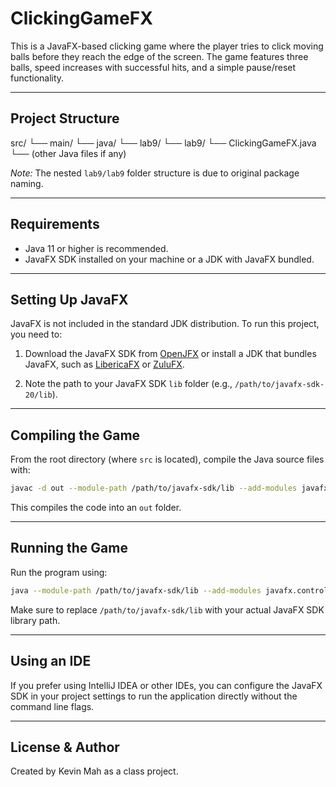 # ClickingGameFX

This is a JavaFX-based clicking game where the player tries to click moving balls before they reach the edge of the screen. The game features three balls, speed increases with successful hits, and a simple pause/reset functionality.

---

## Project Structure

src/
 └── main/
      └── java/
           └── lab9/
                └── lab9/
                    └── ClickingGameFX.java
                    └── (other Java files if any)

*Note:* The nested `lab9/lab9` folder structure is due to original package naming.

---

## Requirements

- Java 11 or higher is recommended.
- JavaFX SDK installed on your machine or a JDK with JavaFX bundled.

---

## Setting Up JavaFX

JavaFX is not included in the standard JDK distribution. To run this project, you need to:

1. Download the JavaFX SDK from [OpenJFX](https://openjfx.io/) or install a JDK that bundles JavaFX, such as [LibericaFX](https://bell-sw.com/pages/downloads/#/javafx) or [ZuluFX](https://www.azul.com/downloads/?package=jdk-fx).

2. Note the path to your JavaFX SDK `lib` folder (e.g., `/path/to/javafx-sdk-20/lib`).

---

## Compiling the Game

From the root directory (where `src` is located), compile the Java source files with:

```bash
javac -d out --module-path /path/to/javafx-sdk/lib --add-modules javafx.controls src/main/java/lab9/lab9/*.java
```


This compiles the code into an `out` folder.

---

## Running the Game

Run the program using:

```bash
java --module-path /path/to/javafx-sdk/lib --add-modules javafx.controls -cp out lab9.lab9.ClickingGameFX
```

Make sure to replace `/path/to/javafx-sdk/lib` with your actual JavaFX SDK library path.

---

## Using an IDE

If you prefer using IntelliJ IDEA or other IDEs, you can configure the JavaFX SDK in your project settings to run the application directly without the command line flags.

---

## License & Author

Created by Kevin Mah as a class project.

